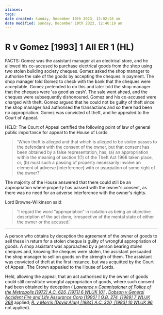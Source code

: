 ```yaml
---
aliases: 
tags: 
date created: Sunday, December 10th 2023, 12:02:28 am
date modified: Sunday, December 10th 2023, 12:40:19 am
---
```


# R v Gomez [1993] 1 All ER 1 (HL)

FACTS: Gomez was the assistant manager at an electrical store, and he allowed his co-accused to purchase electrical goods from the shop using two stolen building society cheques. Gomez asked the shop manager to authorise the sale of the goods by accepting the cheques in payment. The shop manager told Gomez to check with the bank that the cheques were acceptable. Gomez pretended to do this and later told the shop manager that the cheques were 'as good as cash'. The sale went ahead, and the cheques were subsequently dishonoured. Gomez and his co-accused were charged with theft. Gomez argued that he could not be guilty of theft since the shop manager had authorised the transactions and so there had been no appropriation. Gomez was convicted of theft, and he appealed to the Court of Appeal.

HELD: The Court of Appeal certified the following point of law of general public importance for appeal to the House of Lords:

> 'When theft is alleged and that which is alleged to be stolen passes to the defendant with the consent of the owner, but that consent has been obtained by a false representation, has, (a) an appropriation within the meaning of section 1(1) of the Theft Act 1968 taken place, or, (b) must such a passing of property necessarily involve an element of adverse [interference] with or usurpation of some right of the owner?'

The majority of the House answered that there could still be an appropriation where property has passed with the owner's consent, as there was no need for an adverse interference with the owner's rights.

Lord Browne-Wilkinson said:

> 'I regard the word “appropriation” in isolation as being an objective description of the act done, irrespective of the mental state of either the owner or the accused.'

---

A person who obtains by deception the agreement of the owner of goods to sell these in return for a stolen cheque is guilty of wrongful appropriation of goods. A shop assistant was approached by a person bearing stolen cheques and, knowing the cheques were stolen, the assistant persuaded the shop manager to sell on goods on the strength of them. The assistant was convicted of theft at the first instance, but was acquitted by the Court of Appeal. The Crown appealed to the House of Lords.

Held, allowing the appeal, that an act authorised by the owner of goods could still constitute wrongful appropriation of goods, where such consent had been obtained by deception ( _[Lawrence v Commissioner of Police of the Metropolis [1972] A.C. 626, [1971] 6 WLUK 101](https://uk.westlaw.com/Document/ID7C32980E42711DA8FC2A0F0355337E9/View/FullText.html?originationContext=document&transitionType=DocumentItem&ppcid=79ce7c2b7bc14dd88d4f3f984864f800&contextData=(sc.Default))_ , _[Dobson v General Accident Fire and Life Assurance Corp [1990] 1 Q.B. 274, [1989] 7 WLUK 368](https://uk.westlaw.com/Document/I998BBBA0E42711DA8FC2A0F0355337E9/View/FullText.html?originationContext=document&transitionType=DocumentItem&ppcid=79ce7c2b7bc14dd88d4f3f984864f800&contextData=(sc.Default))_ applied; _[R. v Morris (David Alan) [1984] A.C. 320, [1983] 10 WLUK 96](https://uk.westlaw.com/Document/I5ABC0FF0E42811DA8FC2A0F0355337E9/View/FullText.html?originationContext=document&transitionType=DocumentItem&ppcid=79ce7c2b7bc14dd88d4f3f984864f800&contextData=(sc.Default))_ not applied).
